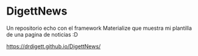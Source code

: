 # DigettNews
Un repositorio echo con el framework Materialize que muestra mi plantilla de una pagina de noticias :D

https://drdigett.github.io/DigettNews/
